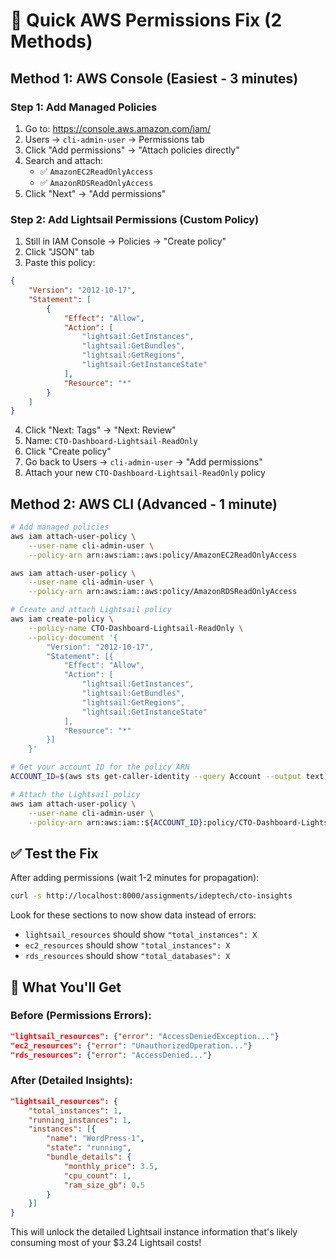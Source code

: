 # 🚀 Quick AWS Permissions Fix (2 Methods)

## Method 1: AWS Console (Easiest - 3 minutes)

### Step 1: Add Managed Policies
1. Go to: https://console.aws.amazon.com/iam/
2. Users → `cli-admin-user` → Permissions tab
3. Click "Add permissions" → "Attach policies directly"
4. Search and attach:
   - ✅ `AmazonEC2ReadOnlyAccess` 
   - ✅ `AmazonRDSReadOnlyAccess`
5. Click "Next" → "Add permissions"

### Step 2: Add Lightsail Permissions (Custom Policy)
1. Still in IAM Console → Policies → "Create policy"
2. Click "JSON" tab
3. Paste this policy:

```json
{
    "Version": "2012-10-17",
    "Statement": [
        {
            "Effect": "Allow",
            "Action": [
                "lightsail:GetInstances",
                "lightsail:GetBundles",
                "lightsail:GetRegions",
                "lightsail:GetInstanceState"
            ],
            "Resource": "*"
        }
    ]
}
```

4. Click "Next: Tags" → "Next: Review"
5. Name: `CTO-Dashboard-Lightsail-ReadOnly`
6. Click "Create policy"
7. Go back to Users → `cli-admin-user` → "Add permissions"
8. Attach your new `CTO-Dashboard-Lightsail-ReadOnly` policy

## Method 2: AWS CLI (Advanced - 1 minute)

```bash
# Add managed policies
aws iam attach-user-policy \
    --user-name cli-admin-user \
    --policy-arn arn:aws:iam::aws:policy/AmazonEC2ReadOnlyAccess

aws iam attach-user-policy \
    --user-name cli-admin-user \
    --policy-arn arn:aws:iam::aws:policy/AmazonRDSReadOnlyAccess

# Create and attach Lightsail policy
aws iam create-policy \
    --policy-name CTO-Dashboard-Lightsail-ReadOnly \
    --policy-document '{
        "Version": "2012-10-17",
        "Statement": [{
            "Effect": "Allow",
            "Action": [
                "lightsail:GetInstances",
                "lightsail:GetBundles",
                "lightsail:GetRegions",
                "lightsail:GetInstanceState"
            ],
            "Resource": "*"
        }]
    }'

# Get your account ID for the policy ARN
ACCOUNT_ID=$(aws sts get-caller-identity --query Account --output text)

# Attach the Lightsail policy
aws iam attach-user-policy \
    --user-name cli-admin-user \
    --policy-arn arn:aws:iam::${ACCOUNT_ID}:policy/CTO-Dashboard-Lightsail-ReadOnly
```

## ✅ Test the Fix

After adding permissions (wait 1-2 minutes for propagation):

```bash
curl -s http://localhost:8000/assignments/ideptech/cto-insights
```

Look for these sections to now show data instead of errors:
- `lightsail_resources` should show `"total_instances": X`
- `ec2_resources` should show `"total_instances": X` 
- `rds_resources` should show `"total_databases": X`

## 🎯 What You'll Get

### Before (Permissions Errors):
```json
"lightsail_resources": {"error": "AccessDeniedException..."}
"ec2_resources": {"error": "UnauthorizedOperation..."}
"rds_resources": {"error": "AccessDenied..."}
```

### After (Detailed Insights):
```json
"lightsail_resources": {
    "total_instances": 1,
    "running_instances": 1,
    "instances": [{
        "name": "WordPress-1",
        "state": "running",
        "bundle_details": {
            "monthly_price": 3.5,
            "cpu_count": 1,
            "ram_size_gb": 0.5
        }
    }]
}
```

This will unlock the detailed Lightsail instance information that's likely consuming most of your $3.24 Lightsail costs!

